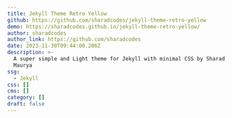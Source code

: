 ```yaml
---
title: Jekyll Theme Retro Yellow
github: https://github.com/sharadcodes/jekyll-theme-retro-yellow
demo: https://sharadcodes.github.io/jekyll-theme-retro-yellow/
author: sharadcodes
author_link: https://github.com/sharadcodes
date: 2023-11-30T09:44:00.206Z
description: >-
  A super simple and Light theme for Jekyll with minimal CSS by Sharad Raj Singh
  Maurya
ssg:
  - Jekyll
css: []
cms: []
category: []
draft: false
---
```

